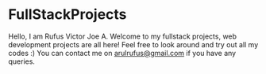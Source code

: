 # FullStackProjects
Hello, I am Rufus Victor Joe A. Welcome to my fullstack projects, web development projects are all here! Feel free to look around and try out all my codes :) You can contact me on arulrufus@gmail.com if you have any queries.
